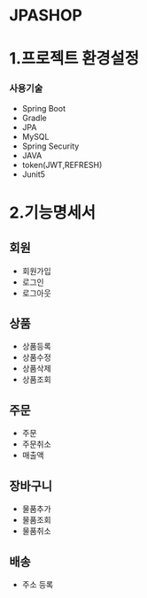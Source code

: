 # JPASHOP
# 1.프로젝트 환경설정

### 사용기술

* Spring Boot
* Gradle
* JPA
* MySQL
* Spring Security
* JAVA
* token(JWT,REFRESH)
* Junit5


# 2.기능명세서

## 회원
* 회원가입
* 로그인
* 로그아웃

## 상품
* 상품등록
* 상품수정
* 상품삭제
* 상품조회

## 주문
* 주문
* 주문취소
* 매출액

## 장바구니
* 물품추가
* 물품조회
* 물품취소

## 배송
* 주소 등록




